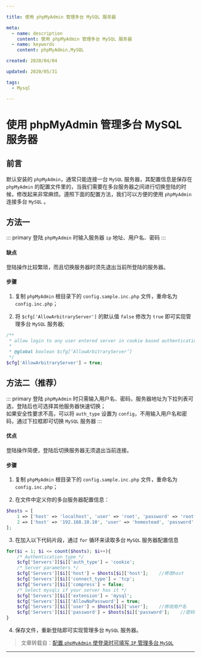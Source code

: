 ```yaml
---

title: 使用 phpMyAdmin 管理多台 MySQL 服务器

meta:
  - name: description
    content: 使用 phpMyAdmin 管理多台 MySQL 服务器
  - name: keywords
    content: phpMyAdmin,MySQL

created: 2020/04/04

updated: 2020/05/31

tags:
  - Mysql

---
```


# 使用 phpMyAdmin 管理多台 MySQL 服务器

## 前言

默认安装的 `phpMyAdmin`，通常只能连接一台 `MySQL` 服务器，其配置信息是保存在 `phpMyAdmin` 的配置文件里的，当我们需要在多台服务器之间进行切换登陆的时候，修改起来非常麻烦。遵照下面的配置方法，我们可以方便的使用 `phpMyAdmin` 连接多台 `MySQL` 。

## 方法一

::: primary
登陆 `phpMyAdmin` 时输入服务器 `ip` 地址、用户名、密码
:::

#### 缺点
登陆操作比较繁琐，而且切换服务器时须先退出当前所登陆的服务器。

#### 步骤
1. 复制 `phpMyAdmin` 根目录下的 `config.sample.inc.php` 文件，重命名为 `config.inc.php`；

2. 将 `$cfg['AllowArbitraryServer']` 的默认值 `false` 修改为 `true` 即可实现管理多台 `MySQL` 服务器;
```  php
/**
 * allow login to any user entered server in cookie based authentication
 *
 * @global boolean $cfg[‘AllowArbitraryServer’]
 */
$cfg['AllowArbitraryServer'] = true;
```

## 方法二（推荐）

::: primary
登陆 `phpMyAdmin` 时只需输入用户名、密码，服务器地址为下拉列表可选，登陆后也可选择其他服务器快速切换；  
如果安全性要求不高，可以将 `auth_type` 设置为 `config`，不用输入用户名和密码，通过下拉框即可切换 `MySQL` 服务器
:::

#### 优点
登陆操作简便，登陆后切换服务器无须退出当前连接。

#### 步骤
1. 复制 `phpMyAdmin` 根目录下的 `config.sample.inc.php` 文件，重命名为 `config.inc.php`；

2. 在文件中定义你的多台服务器配置信息：

``` php
$hosts = [
    1 => ['host' => 'localhost', 'user' => 'root', 'password' => 'root'],
    2 => ['host' => '192.168.10.10', 'user' => 'homestead', 'password' => 'secret']
];
```

3. 在加入以下代码片段，通过 `for` 循环来读取多台 `MySQL` 服务器配置信息

``` php
for($i = 1; $i <= count($hosts); $i++){
    /* Authentication type */
    $cfg['Servers'][$i]['auth_type'] = 'cookie';
    /* Server parameters */
    $cfg['Servers'][$i]['host'] = $hosts[$i]['host'];    //修改host
    $cfg['Servers'][$i]['connect_type'] = 'tcp';
    $cfg['Servers'][$i]['compress'] = false;
    /* Select mysqli if your server has it */
    $cfg['Servers'][$i]['extension'] = 'mysql';
    $cfg['Servers'][$i]['AllowNoPassword'] = true;
    $cfg['Servers'][$i]['user'] = $hosts[$i]['user'];    //修改用户名
    $cfg['Servers'][$i]['password'] = $hosts[$i]['password'];    //密码
}
```

4. 保存文件，重新登陆即可实现管理多台 `MySQL` 服务器。

> 文章转载自：[配置 `phpMyAdmin` 使登录时可填写 `IP` 管理多台 `MySQL`](https://www.oicto.com/phpmyadmin-mysql-ip/)

---
